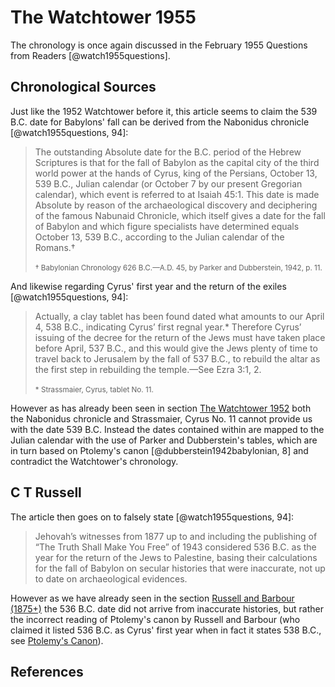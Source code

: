 # The Watchtower 1955

The chronology is once again discussed in the February 1955 Questions from Readers [@watch1955questions].

## Chronological Sources

Just like the 1952 Watchtower before it, this article seems to claim the 539 B.C. date for Babylons' fall can be
derived from the Nabonidus chronicle [@watch1955questions, 94]:

> The outstanding Absolute date for the B.C. period of the Hebrew Scriptures is that for the fall of Babylon as the 
  capital city of the third world power at the hands of Cyrus, king of the Persians, October 13, 539 B.C., Julian 
  calendar (or October 7 by our present Gregorian calendar), which event is referred to at Isaiah 45:1. This date is 
  made Absolute by reason of the archaeological discovery and deciphering of the famous Nabunaid Chronicle, which 
  itself gives a date for the fall of Babylon and which figure specialists have determined equals October 13, 539 B.C., 
  according to the Julian calendar of the Romans.†
  <br><br>
  <sup>† Babylonian Chronology 626 B.C.—A.D. 45, by Parker and Dubberstein, 1942, p. 11.</sup>

And likewise regarding Cyrus' first year and the return of the exiles [@watch1955questions, 94]:

> Actually, a clay tablet has been found dated what amounts to our April 4, 538 B.C., indicating Cyrus’ first regnal 
  year.* Therefore Cyrus’ issuing of the decree for the return of the Jews must have taken place before April, 537 
  B.C., and this would give the Jews plenty of time to travel back to Jerusalem by the fall of 537 B.C., to rebuild the 
  altar as the first step in rebuilding the temple.—See Ezra 3:1, 2.
  <br><br>
  <sup>* Strassmaier, Cyrus, tablet No. 11.</sup>

However as has already been seen in section [The Watchtower 1952](./1952.md) both the Nabonidus chronicle and
Strassmaier, Cyrus No. 11 cannot provide us with the date 539 B.C. Instead the dates contained within are mapped
to the Julian calendar with the use of Parker and Dubberstein's tables, which are in turn based on Ptolemy's 
canon [@dubberstein1942babylonian, 8] and contradict the Watchtower's chronology.

## C T Russell

The article then goes on to falsely state [@watch1955questions, 94]:

> Jehovah’s witnesses from 1877 up to and including the publishing of “The Truth Shall Make You Free” of 1943 
  considered 536 B.C. as the year for the return of the Jews to Palestine, basing their calculations for the fall of 
  Babylon on secular histories that were inaccurate, not up to date on archaeological evidences.

However as we have already seen in the section [Russell and Barbour (1875+)](./russell.md) the 536 B.C. date did
not arrive from inaccurate histories, but rather the incorrect reading of Ptolemy's canon by Russell and Barbour
(who claimed it listed 536 B.C. as Cyrus' first year when in fact it states 538 B.C., 
see [Ptolemy's Canon](../../orthodox/canon.md)). 

## References
